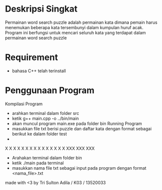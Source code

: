 # Deskripsi Singkat
Permainan word search puzzle adalah permainan kata dimana pemain harus menemukan beberapa kata
tersembunyi dalam kumpulan huruf acak. Program ini berfungsi untuk mencari seluruh kata yang terdapat dalam permainan word search puzzle

# Requirement
- bahasa C++ telah terinstall

# Penggunaan Program
Kompilasi Program
- arahkan terminal dalam folder src
- ketik g++ main.cpp -o ../bin/main
- akan muncul program main.exe pada folder bin
Running Program
- masukkan file txt berisi puzzle dan daftar kata dengan format sebagai berikut ke dalam folder test
- 
<puzzle ukuran berapapun>
X X X X X
X X X X X
X X X X X
<spasi>
<daftar kata>
XXX
XXX
XXX
  
- Arahakan terminal dalam folder bin
- ketik ./main pada terminal
- masukkan nama file txt sebagai input pada program dengan format <nama_file>.txt

made with <3 by Tri Sulton Adila / K03 / 13520033
